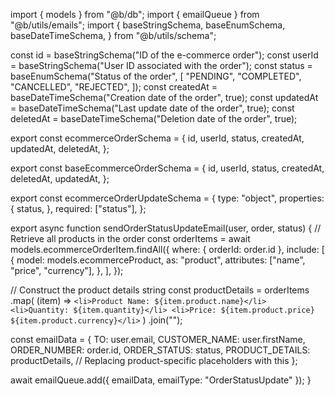import { models } from "@b/db";
import { emailQueue } from "@b/utils/emails";
import {
  baseStringSchema,
  baseEnumSchema,
  baseDateTimeSchema,
} from "@b/utils/schema";

const id = baseStringSchema("ID of the e-commerce order");
const userId = baseStringSchema("User ID associated with the order");
const status = baseEnumSchema("Status of the order", [
  "PENDING",
  "COMPLETED",
  "CANCELLED",
  "REJECTED",
]);
const createdAt = baseDateTimeSchema("Creation date of the order", true);
const updatedAt = baseDateTimeSchema("Last update date of the order", true);
const deletedAt = baseDateTimeSchema("Deletion date of the order", true);

export const ecommerceOrderSchema = {
  id,
  userId,
  status,
  createdAt,
  updatedAt,
  deletedAt,
};

export const baseEcommerceOrderSchema = {
  id,
  userId,
  status,
  createdAt,
  deletedAt,
  updatedAt,
};

export const ecommerceOrderUpdateSchema = {
  type: "object",
  properties: {
    status,
  },
  required: ["status"],
};

export async function sendOrderStatusUpdateEmail(user, order, status) {
  // Retrieve all products in the order
  const orderItems = await models.ecommerceOrderItem.findAll({
    where: { orderId: order.id },
    include: [
      {
        model: models.ecommerceProduct,
        as: "product",
        attributes: ["name", "price", "currency"],
      },
    ],
  });

  // Construct the product details string
  const productDetails = orderItems
    .map(
      (item) => `
    <li>Product Name: ${item.product.name}</li>
    <li>Quantity: ${item.quantity}</li>
    <li>Price: ${item.product.price} ${item.product.currency}</li>
  `
    )
    .join("");

  const emailData = {
    TO: user.email,
    CUSTOMER_NAME: user.firstName,
    ORDER_NUMBER: order.id,
    ORDER_STATUS: status,
    PRODUCT_DETAILS: productDetails, // Replacing product-specific placeholders with this
  };

  await emailQueue.add({ emailData, emailType: "OrderStatusUpdate" });
}
